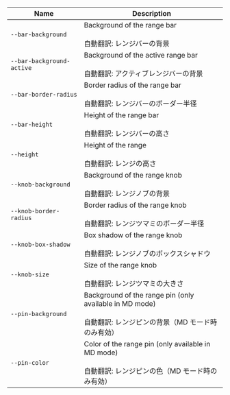 | Name                      | Description                                                                                                          |
| ------------------------- | -------------------------------------------------------------------------------------------------------------------- |
| `--bar-background`        | Background of the range bar<br /><br />自動翻訳: レンジバーの背景                                                    |
| `--bar-background-active` | Background of the active range bar<br /><br />自動翻訳: アクティブレンジバーの背景                                   |
| `--bar-border-radius`     | Border radius of the range bar<br /><br />自動翻訳: レンジバーのボーダー半径                                         |
| `--bar-height`            | Height of the range bar<br /><br />自動翻訳: レンジバーの高さ                                                        |
| `--height`                | Height of the range<br /><br />自動翻訳: レンジの高さ                                                                |
| `--knob-background`       | Background of the range knob<br /><br />自動翻訳: レンジノブの背景                                                   |
| `--knob-border-radius`    | Border radius of the range knob<br /><br />自動翻訳: レンジツマミのボーダー半径                                      |
| `--knob-box-shadow`       | Box shadow of the range knob<br /><br />自動翻訳: レンジノブのボックスシャドウ                                       |
| `--knob-size`             | Size of the range knob<br /><br />自動翻訳: レンジツマミの大きさ                                                     |
| `--pin-background`        | Background of the range pin (only available in MD mode)<br /><br />自動翻訳: レンジピンの背景（MD モード時のみ有効） |
| `--pin-color`             | Color of the range pin (only available in MD mode)<br /><br />自動翻訳: レンジピンの色（MD モード時のみ有効）        |
